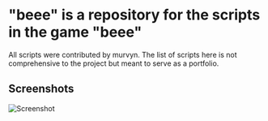 # "beee" is a repository for the scripts in the game "beee"
All scripts were contributed by murvyn. The list of scripts here is not comprehensive to the project but meant to serve as a portfolio.

## Screenshots
![Screenshot](path/to/screenshot.png)
